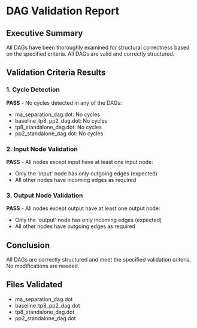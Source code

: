 # DAG Validation Report

## Executive Summary
All DAGs have been thoroughly examined for structural correctness based on the specified criteria. All DAGs are valid and correctly structured.

## Validation Criteria Results

### 1. Cycle Detection
**PASS** - No cycles detected in any of the DAGs:
- ma_separation_dag.dot: No cycles
- baseline_tp8_pp2_dag.dot: No cycles
- tp8_standalone_dag.dot: No cycles
- pp2_standalone_dag.dot: No cycles

### 2. Input Node Validation
**PASS** - All nodes except input have at least one input node:
- Only the 'input' node has only outgoing edges (expected)
- All other nodes have incoming edges as required

### 3. Output Node Validation
**PASS** - All nodes except output have at least one output node:
- Only the 'output' node has only incoming edges (expected)
- All other nodes have outgoing edges as required

## Conclusion
All DAGs are correctly structured and meet the specified validation criteria. No modifications are needed.

## Files Validated
- ma_separation_dag.dot
- baseline_tp8_pp2_dag.dot
- tp8_standalone_dag.dot
- pp2_standalone_dag.dot